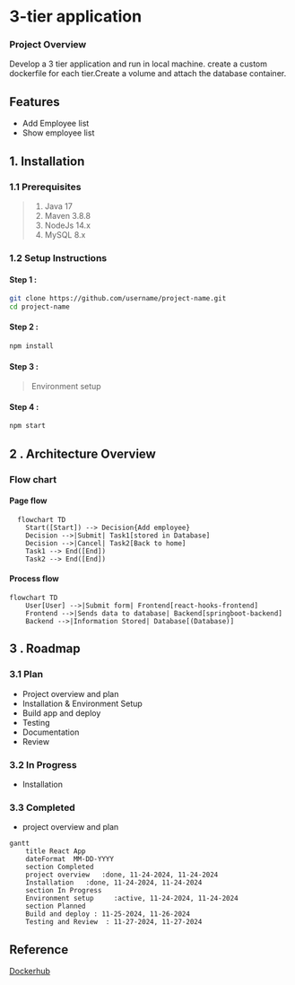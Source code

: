 # 3-tier application
### Project Overview
Develop a 3 tier application and run in local machine. create a custom dockerfile for each tier.Create a volume and attach the database container.
## Features
* Add Employee list
* Show employee list
## 1. Installation 
### 1.1  Prerequisites
> 1. Java 17
> 2. Maven 3.8.8
> 3. NodeJs 14.x
> 4. MySQL 8.x
### 1.2 Setup Instructions
#### Step 1 : 
```bash
git clone https://github.com/username/project-name.git
cd project-name
```
#### Step 2 :
```bash
npm install
```
#### Step 3 :
> Environment setup
#### Step 4 :
```bash
npm start
```
## 2 . Architecture Overview
### Flow chart
#### Page flow
```mermaid
  flowchart TD
    Start([Start]) --> Decision{Add employee}
    Decision -->|Submit| Task1[stored in Database]
    Decision -->|Cancel| Task2[Back to home]
    Task1 --> End([End])
    Task2 --> End([End])
```
#### Process flow
```mermaid
flowchart TD
    User[User] -->|Submit form| Frontend[react-hooks-frontend]
    Frontend -->|Sends data to database| Backend[springboot-backend]
    Backend -->|Information Stored| Database[(Database)]
```
## 3 . Roadmap
### 3.1 Plan
* Project overview and plan
* Installation & Environment Setup
* Build app and deploy
* Testing
* Documentation
* Review
### 3.2 In Progress
* Installation 
### 3.3 Completed
* project overview and plan

```mermaid
gantt
    title React App
    dateFormat  MM-DD-YYYY
    section Completed
    project overview   :done, 11-24-2024, 11-24-2024
    Installation   :done, 11-24-2024, 11-24-2024
    section In Progress
    Environment setup     :active, 11-24-2024, 11-24-2024
    section Planned
    Build and deploy : 11-25-2024, 11-26-2024
    Testing and Review  : 11-27-2024, 11-27-2024
```
## Reference
[Dockerhub](https://hub.docker.com/)
